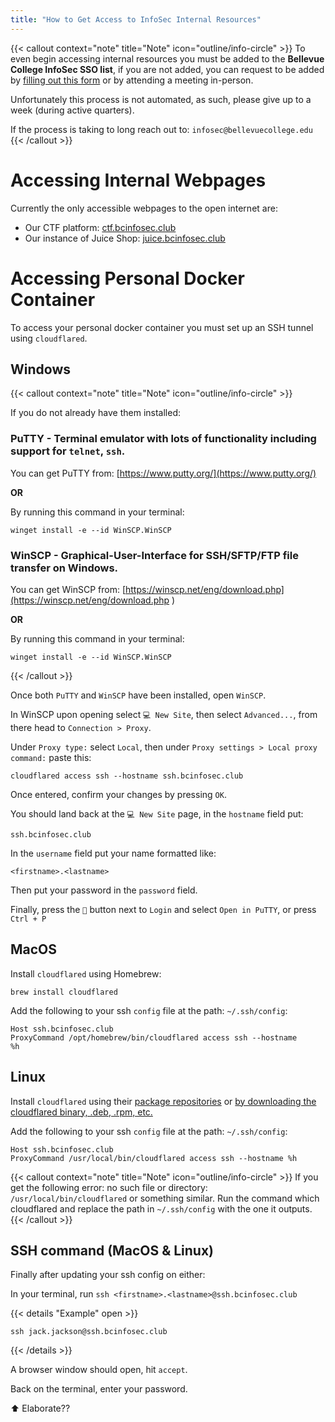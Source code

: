 ```yaml
---
title: "How to Get Access to InfoSec Internal Resources"
---
```


{{< callout context="note" title="Note" icon="outline/info-circle" >}}
To even begin accessing internal resources you must be added to the **Bellevue College InfoSec SSO list**, if you are not added, you can request to be added by [filling out this form](https://forms.office.com/r/K3keHmA44n) or by attending a meeting in-person.

Unfortunately this process is not automated, as such, please give up to a week (during active quarters).

If the process is taking to long reach out to: `infosec@bellevuecollege.edu`
{{< /callout >}}

# Accessing Internal Webpages

Currently the only accessible webpages to the open internet are:
- Our CTF platform: [ctf.bcinfosec.club](https://ctf.bcinfosec.club)
- Our instance of Juice Shop: [juice.bcinfosec.club](https://juice.bcinfosec.club)

# Accessing Personal Docker Container

To access your personal docker container you must set up an SSH tunnel using `cloudflared`.

## Windows

{{< callout context="note" title="Note" icon="outline/info-circle" >}}

If you do not already have them installed:

### PuTTY - Terminal emulator with lots of functionality including support for `telnet`, `ssh`.

You can get PuTTY from: [https://www.putty.org/](https://www.putty.org/)

**OR**

By running this command in your terminal:

```
winget install -e --id WinSCP.WinSCP
```


### WinSCP - Graphical-User-Interface for SSH/SFTP/FTP file transfer on Windows.

You can get WinSCP from: [https://winscp.net/eng/download.php](https://winscp.net/eng/download.php
)

**OR**

By running this command in your terminal:

```
winget install -e --id WinSCP.WinSCP
```

{{< /callout >}}

Once both `PuTTY` and `WinSCP` have been installed, open `WinSCP`.

In WinSCP upon opening select `💻 New Site`, then select `Advanced...`, from there head to `Connection > Proxy`.

Under `Proxy type:` select `Local`, then under `Proxy settings > Local proxy command:` paste this:

```
cloudflared access ssh --hostname ssh.bcinfosec.club
```

Once entered, confirm your changes by pressing `OK`.

You should land back at the `💻 New Site` page, in the `hostname` field put:

```
ssh.bcinfosec.club
```

In the `username` field put your name formatted like:

```
<firstname>.<lastname>
```

Then put your password in the `password` field.

Finally, press the `🔽` button next to `Login` and select `Open in PuTTY`, or press `Ctrl + P`

## MacOS

Install `cloudflared` using Homebrew:

```shell
brew install cloudflared
```

Add the following to your ssh `config` file at the path: `~/.ssh/config`:

```shell
Host ssh.bcinfosec.club
ProxyCommand /opt/homebrew/bin/cloudflared access ssh --hostname
%h
```

## Linux

Install `cloudflared` using their [package repositories](https://pkg.cloudflare.com/index.html) or [by downloading the cloudflared binary, .deb, .rpm, etc.](https://developers.cloudflare.com/cloudflare-one/connections/connect-networks/downloads/#linux)

Add the following to your ssh `config` file at the path: `~/.ssh/config`:

```shell
Host ssh.bcinfosec.club
ProxyCommand /usr/local/bin/cloudflared access ssh --hostname %h
```

{{< callout context="note" title="Note" icon="outline/info-circle" >}}
If you get the following error: no such file or directory:
`/usr/local/bin/cloudflared` or something similar. Run the command which
cloudflared and replace the path in `~/.ssh/config` with the one it outputs.
{{< /callout >}}

## SSH command (MacOS & Linux)

Finally after updating your ssh config on either:

In your terminal, run `ssh <firstname>.<lastname>@ssh.bcinfosec.club`

{{< details "Example" open >}}

`ssh jack.jackson@ssh.bcinfosec.club`

{{< /details >}}

A browser window should open, hit `accept`.

Back on the terminal, enter your password.

⬆ Elaborate??
